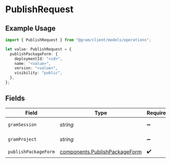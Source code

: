# PublishRequest

## Example Usage

```typescript
import { PublishRequest } from "@gram/client/models/operations";

let value: PublishRequest = {
  publishPackageForm: {
    deploymentId: "<id>",
    name: "<value>",
    version: "<value>",
    visibility: "public",
  },
};
```

## Fields

| Field                                                                          | Type                                                                           | Required                                                                       | Description                                                                    |
| ------------------------------------------------------------------------------ | ------------------------------------------------------------------------------ | ------------------------------------------------------------------------------ | ------------------------------------------------------------------------------ |
| `gramSession`                                                                  | *string*                                                                       | :heavy_minus_sign:                                                             | Session header                                                                 |
| `gramProject`                                                                  | *string*                                                                       | :heavy_minus_sign:                                                             | project header                                                                 |
| `publishPackageForm`                                                           | [components.PublishPackageForm](../../models/components/publishpackageform.md) | :heavy_check_mark:                                                             | N/A                                                                            |
